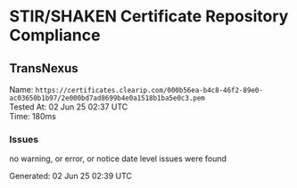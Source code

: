 # STIR/SHAKEN Certificate Repository Compliance

## TransNexus

Name: `https://certificates.clearip.com/000b56ea-b4c8-46f2-89e0-ac03650b1b97/2e000bd7ad8699b4e0a1518b1ba5e0c3.pem`\
Tested At: 02 Jun 25 02:37 UTC\
Time: 180ms

### Issues

no warning, or error, or notice date level issues were found

Generated: 02 Jun 25 02:39 UTC